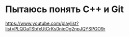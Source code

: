 # Пытаюсь понять С++ и Git

https://www.youtube.com/playlist?list=PLQOaTSbfxUtCrKs0nicOg2npJQYSPGO9r
